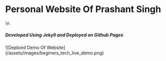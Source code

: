 # Personal Website Of Prashant Singh

\n

##### Developed Using Jekyll and Deployed on Github Pages

![Deploed Demo Of Website] (/assets/images/beginers_tech_live_demo.png)